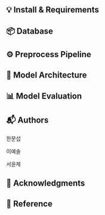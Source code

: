 ## 💡 Install & Requirements

## 📦 Database

## ⚙️ Preprocess Pipeline

## 🧠 Model Architecture

## 📊 Model Evaluation

## 📬 Authors
한문섭

이예솔

서윤제

## 🔗 Acknowledgments

## 📝 Reference
